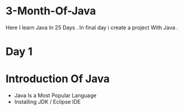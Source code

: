 # 3-Month-Of-Java
Here I learn Java In 25 Days . In final day i create a project With Java . 

# Day 1
# Introduction Of Java
  * Java Is a Most Popular Language
  * Installing JDK / Eclipse IDE
